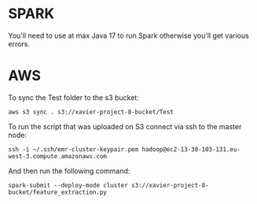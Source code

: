 # SPARK
You'll need to use at max Java 17 to run Spark otherwise you'll get various errors.

# AWS
To sync the Test folder to the s3 bucket:
```
aws s3 sync . s3://xavier-project-8-bucket/Test
```

To run the script that was uploaded on S3 connect via ssh to the master node:
```commandline
ssh -i ~/.ssh/emr-cluster-keypair.pem hadoop@ec2-13-38-103-131.eu-west-3.compute.amazonaws.com
```
And then run the following command:
```commandline
spark-submit --deploy-mode cluster s3://xavier-project-8-bucket/feature_extraction.py
```